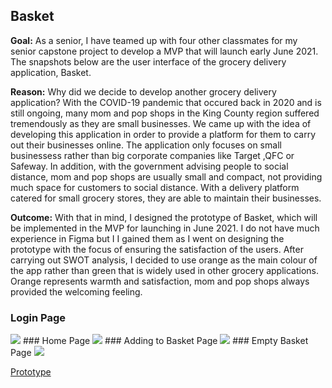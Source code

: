 ## Basket
**Goal:** As a senior, I have teamed up with four other classmates for my senior capstone project to develop a MVP that will launch early June 2021. The snapshots below
          are the user interface of the grocery delivery application, Basket. 
          
**Reason:** Why did we decide to develop another grocery delivery application? With the COVID-19 pandemic that occured back in 2020 and is still ongoing, many mom and pop shops 
            in the King County region suffered tremendously as they are small businesses. We came up with the idea of developing this application in order to provide a platform
            for them to carry out their businesses online. The application only focuses on small businessess rather than big corporate companies like Target ,QFC or Safeway.
            In addition, with the government advising people to social distance, mom and pop shops are usually small and compact, not providing much space for customers to social distance. With a delivery platform catered for small grocery stores, they are able to maintain their businesses.  
            
**Outcome:** With that in mind, I designed the prototype of Basket, which will be implemented in the MVP for launching in June 2021. I do not have much experience in Figma but I
              I gained them as I went on designing the prototype with the focus of ensuring the satisfaction of the users. After carrying out SWOT analysis, I decided to use orange as the main colour of the app rather than green that is widely used in other grocery applications. Orange represents warmth and satisfaction, mom and pop shops always provided the welcoming feeling.

### Login Page
<img src="images/First Time User Frame.jpg?raw=true"/>
### Home Page
<img src="images/Search Grocery.jpg?raw=true"/>
### Adding to Basket Page
<img src="images/Search Grocery 6.jpg?raw=true"/>
### Empty Basket Page
<img src="images/Empty Cart.jpg?raw=true"/>

[Prototype](https://www.figma.com/proto/1VTK2Sjvjr6izTILztoyAb/GoGoGrocery-Portfolio?node-id=89%3A0&viewport=-1030%2C775%2C1&scaling=scale-down&page-id=0%3A1)
